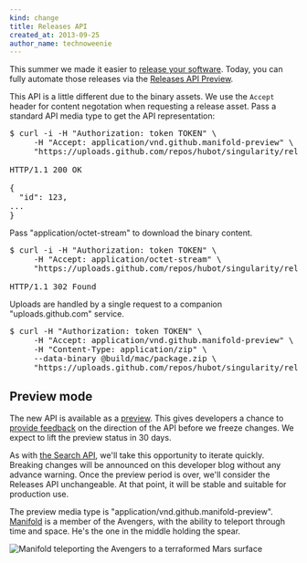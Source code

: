 ```yaml
---
kind: change
title: Releases API
created_at: 2013-09-25
author_name: technoweenie
---
```


This summer we made it easier to [release your software][blawg].  Today, you can fully automate those releases via the
[Releases API Preview][api].

This API is a little different due to the binary assets.  We use the `Accept` header for content negotation when requesting
a release asset.  Pass a standard API media type to get the API representation:

<pre class="terminal">
$ curl -i -H "Authorization: token TOKEN" \
     -H "Accept: application/vnd.github.manifold-preview" \
     "https://uploads.github.com/repos/hubot/singularity/releases/assets/123"

HTTP/1.1 200 OK

{
  "id": 123,
...
}
</pre>

Pass "application/octet-stream" to download the binary content.

<pre class="terminal">
$ curl -i -H "Authorization: token TOKEN" \
     -H "Accept: application/octet-stream" \
     "https://uploads.github.com/repos/hubot/singularity/releases/assets/123"

HTTP/1.1 302 Found
</pre>

Uploads are handled by a single request to a companion "uploads.github.com" service.

<pre class="terminal">
$ curl -H "Authorization: token TOKEN" \
     -H "Accept: application/vnd.github.manifold-preview" \
     -H "Content-Type: application/zip" \
     --data-binary @build/mac/package.zip \
     "https://uploads.github.com/repos/hubot/singularity/releases/123/assets?name=1.0.0-mac.zip"
</pre>

## Preview mode

The new API is available as a [preview][preview].  This gives developers a chance to [provide feedback][contact] on the direction of
the API before we freeze changes.  We expect to lift the preview status in 30 days.

As with [the Search API][searchapi], we'll take this opportunity to iterate quickly.  Breaking changes will be announced
on this developer blog without any advance warning.  Once the preview period is over, we'll consider the Releases API unchangeable.
At that point, it will be stable and suitable for production use.

The preview media type is "application/vnd.github.manifold-preview".  [Manifold](http://en.wikipedia.org/wiki/Eden_Fesi) is
a member of the Avengers, with the ability to teleport through time and space.  He's the one in the middle holding the spear.

![Manifold teleporting the Avengers to a terraformed Mars surface](https://f.cloud.github.com/assets/21/1210628/ae8556fa-25fc-11e3-986d-0ab522271d43.png)

[blawg]: https://github.com/blog/1547-release-your-software
[api]: http://developer.github.com/v3/repos/releases/
[preview]: http://developer.github.com/v3/repos/releases/#preview-mode
[searchapi]: http://developer.github.com/changes/2013-07-19-preview-the-new-search-api/
[contact]: https://github.com/contact?form[subject]=New+Releases+API
